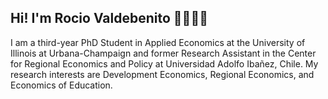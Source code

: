 ## Hi! I'm Rocio Valdebenito 👋👩🏽‍💻

I am a third-year PhD Student in Applied Economics at the University of Illinois at Urbana-Champaign and former Research Assistant in the Center for Regional Economics and Policy at Universidad Adolfo Ibañez, Chile. My research interests are Development Economics, Regional Economics, and Economics of Education.




